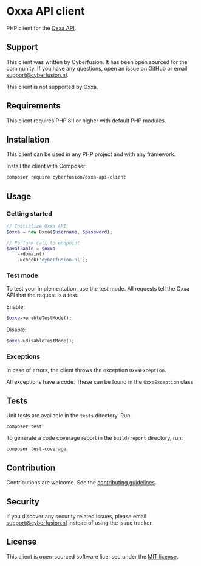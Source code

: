 # Oxxa API client

PHP client for the [Oxxa API](https://www.oxxa.com/domeinnamen/api).

## Support

This client was written by Cyberfusion. It has been open sourced for the community. If you have any questions, open an issue on GitHub or email support@cyberfusion.nl.

This client is not supported by Oxxa.

## Requirements

This client requires PHP 8.1 or higher with default PHP modules.

## Installation

This client can be used in any PHP project and with any framework.

Install the client with Composer:

```bash
composer require cyberfusion/oxxa-api-client
```

## Usage

### Getting started

```php
// Initialize Oxxa API
$oxxa = new Oxxa($username, $password);

// Perform call to endpoint
$available = $oxxa
    ->domain()
    ->check('cyberfusion.nl');
```

### Test mode

To test your implementation, use the test mode. All requests tell the Oxxa API that the request is a test.

Enable:

```php
$oxxa->enableTestMode();
```

Disable:

```php
$oxxa->disableTestMode();
```

### Exceptions

In case of errors, the client throws the exception `OxxaException`.

All exceptions have a code. These can be found in the `OxxaException` class.

## Tests

Unit tests are available in the `tests` directory. Run:

`composer test`

To generate a code coverage report in the `build/report` directory, run:

`composer test-coverage`

## Contribution

Contributions are welcome. See the [contributing guidelines](CONTRIBUTING.md).

## Security

If you discover any security related issues, please email support@cyberfusion.nl instead of using the issue tracker.

## License

This client is open-sourced software licensed under the [MIT license](http://support.org/licenses/MIT).
